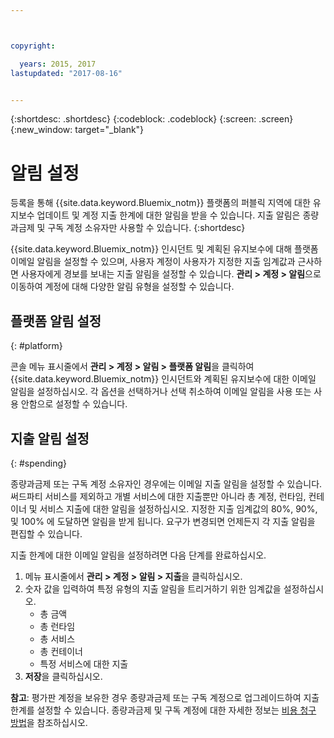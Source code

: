 ```yaml
---



copyright:

  years: 2015, 2017
lastupdated: "2017-08-16"


---
```


{:shortdesc: .shortdesc}
{:codeblock: .codeblock}
{:screen: .screen}
{:new_window: target="_blank"}

# 알림 설정
등록을 통해 {{site.data.keyword.Bluemix_notm}} 플랫폼의 퍼블릭 지역에 대한 유지보수 업데이트 및 계정 지출 한계에 대한 알림을 받을 수 있습니다. 지출 알림은 종량과금제 및 구독 계정 소유자만 사용할 수 있습니다.
{:shortdesc}

{{site.data.keyword.Bluemix_notm}} 인시던트 및 계획된 유지보수에 대해 플랫폼 이메일 알림을 설정할 수 있으며, 사용자 계정이 사용자가 지정한 지출 임계값과 근사하면 사용자에게 경보를 보내는 지출 알림을 설정할 수 있습니다. **관리 > 계정 > 알림**으로 이동하여 계정에 대해 다양한 알림 유형을 설정할 수 있습니다. 

## 플랫폼 알림 설정
{: #platform}

콘솔 메뉴 표시줄에서 **관리 > 계정 > 알림 > 플랫폼 알림**을 클릭하여 {{site.data.keyword.Bluemix_notm}} 인시던트와 계획된 유지보수에 대한 이메일 알림을 설정하십시오. 각 옵션을 선택하거나 선택 취소하여 이메일 알림을 사용 또는 사용 안함으로 설정할 수 있습니다.

## 지출 알림 설정
{: #spending}

종량과금제 또는 구독 계정 소유자인 경우에는 이메일 지출 알림을 설정할 수 있습니다. 써드파티 서비스를 제외하고 개별 서비스에 대한 지출뿐만 아니라 총 계정, 런타임, 컨테이너 및 서비스 지출에 대한 알림을 설정하십시오. 지정한 지출 임계값의 80%, 90%, 및 100% 에 도달하면 알림을 받게 됩니다. 요구가 변경되면 언제든지 각 지출 알림을 편집할 수 있습니다.

지출 한계에 대한 이메일 알림을 설정하려면 다음 단계를 완료하십시오.
1. 메뉴 표시줄에서 **관리 > 계정 > 알림 > 지출**을 클릭하십시오. 
2. 숫자 값을 입력하여 특정 유형의 지출 알림을 트리거하기 위한 임계값을 설정하십시오. 
    * 총 금액
    * 총 런타임
    * 총 서비스
    * 총 컨테이너
    * 특정 서비스에 대한 지출
3. **저장**을 클릭하십시오.

**참고**: 평가판 계정을 보유한 경우 종량과금제 또는 구독 계정으로 업그레이드하여 지출 한계를 설정할 수 있습니다. 종량과금제 및 구독 계정에 대한 자세한 정보는 [비용 청구 방법](/docs/pricing/how_charged.html)을 참조하십시오. 
